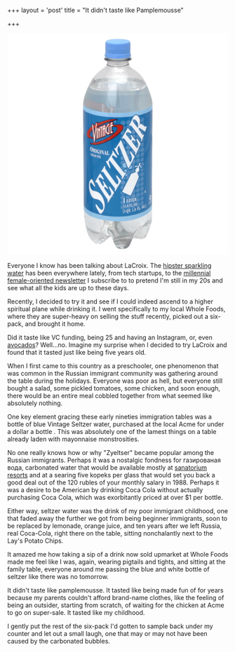 +++
layout = 'post'
title = "It didn't taste like Pamplemousse"

+++

<meta name="twitter:card" content="summary_large_image">
<meta name="twitter:site" content="@vboykis">
<meta name="twitter:creator" content="@vboykis">
<meta name="twitter:title" content="It didn't taste like Pamplemousse ">
<meta name="twitter:description" content="What does LaCroix taste like? the past.  ">
<meta name="twitter:image" content="https://raw.githubusercontent.com/vkblog/vkblog.github.io/master/public/img/seltzer.jpg">

![seltzer](https://raw.githubusercontent.com/vkblog/vkblog.github.io/master/public/img/seltzer.jpg)

Everyone I know has been talking about LaCroix. The [hipster sparkling water](http://fortune.com/2017/07/27/la-croix-trend-millennial/) has been everywhere lately, from tech startups, to the [millennial female-oriented newsletter](http://girlsnightinclub.com/) I subscribe to to pretend I'm still in my 20s and see what all the kids are up to these days.  

Recently, I decided to try it and see if I could indeed ascend to a higher spiritual plane while drinking it.  I went specifically to my local Whole Foods, where they are super-heavy on selling the stuff recently, picked out a six-pack, and brought it home. 

Did it taste like VC funding, being 25 and having an Instagram, or, even [avocados](https://www.marketwatch.com/story/here-are-all-of-the-things-millennials-have-been-accused-of-killing-2017-05-22)? Well...no.  Imagine my surprise when I decided to try LaCroix and found that it tasted just like being five years old. 

When I first came to this country as a preschooler, one phenomenon that was common in the Russian immigrant community was gathering around the table during the holidays. Everyone was poor as hell, but everyone still bought a salad, some pickled tomatoes, some chicken, and soon enough, there would be an entire meal cobbled together from what seemed like absolutely nothing. 

One key element gracing these early nineties immigration tables was a bottle of blue Vintage Seltzer water, purchased at the local Acme for under a dollar a bottle . This was absolutely one of the lamest things on a table already laden with mayonnaise monstrosities. 

No one really knows how or why "Zyeltser" became popular among the Russian immigrants. Perhaps it was a nostalgic fondness for газированая вода, carbonated water that would be available mostly at [sanatorium resorts](http://fuel-design.com/publishing/soviet-sanatoriums/) and at a searing five kopeks per glass that would set you back a good deal out of the 120 rubles of your monthly salary in 1988. Perhaps it was a desire to be American by drinking Coca Cola without actually purchasing Coca Cola, which was exorbitantly priced at over $1 per bottle. 

Either way, seltzer water was the drink of my poor immigrant childhood, one that faded away the further we got from being beginner immigrants, soon to be replaced by lemonade, orange juice, and ten years after we left Russia, real Coca-Cola, right there on the table, sitting nonchalantly next to the Lay's Potato Chips.  

It amazed me how taking a sip of a drink now sold upmarket at Whole Foods made me feel like I was, again, wearing pigtails and tights, and sitting at the family table, everyone around me passing the blue and white bottle of seltzer like there was no tomorrow. 

It didn't taste like pamplemousse.  It tasted like being made fun of for years because my parents couldn't afford brand-name clothes, like the feeling of being an outsider, starting from scratch, of waiting for the chicken at Acme to go on super-sale. It tasted like my childhood. 

I gently put the rest of the six-pack I'd gotten to sample back under my counter and let out a small laugh, one that may or may not have been caused by the carbonated bubbles. 

